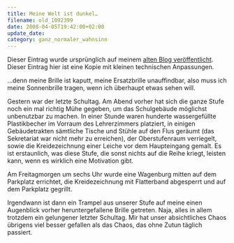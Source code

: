 ```yaml
---
title: Meine Welt ist dunkel…
filename: old_1092399
date: 2008-04-05T19:42:00+02:00
update_date:
category: ganz_normaler_wahnsinn
---
```

Dieser Eintrag wurde ursprünglich auf meinem [alten Blog veröffentlicht](https://stu.blogger.de/stories/1092399/). Dieser Eintrag hier ist eine Kopie mit kleinen technischen Anpassungen.

…denn meine Brille ist kaputt, meine Ersatzbrille unauffindbar, also muss ich meine Sonnenbrille tragen, wenn ich überhaupt etwas sehen will.

Gestern war der letzte Schultag. Am Abend vorher hat sich die ganze Stufe noch ein mal richtig Mühe gegeben, um das Schulgebäude möglichst unbenutzbar zu machen. In einer Stunde waren hunderte wassergefüllte Plastikbecher im Vorraum des Lehrerzimmers platziert, in einigen Gebäudetrakten sämtliche Tische und Stühle auf den Flus geräumt (das Sekretariat war nicht mehr zu erreichen), der Oberstufenraum verriegelt, sowie die Kreidezeichnung einer Leiche vor dem Haupteingang gemalt. Es ist erstaunlich, was diese Stufe, die sonst nichts auf die Reihe kriegt, leisten kann, wenn es wirklich eine Motivation gibt.

Am Freitagmorgen um sechs Uhr wurde eine Wagenburg mitten auf dem Parkplatz errichtet, die Kreidezeichnung mit Flatterband abgesperrt und auf dem Parkplatz gegrillt.

Irgendwann ist dann ein Trampel aus unserer Stufe auf meine einen Augenblick vorher heruntergefallene Brille getreten.  Naja, alles in allem trotzdem ein gelungener letzter Schultag. Mir hat unser absichtliches Chaos übrigens viel besser gefallen als das Chaos, das ohne Zutun täglich passiert.
